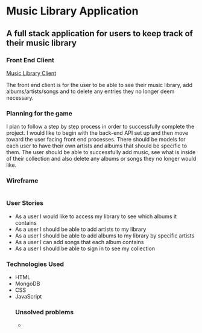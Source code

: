 <h1><strong>Music Library Application</strong></h1>
<h2>A full stack application for users to keep track of their music library</h2>

<h3>Front End Client</h3>
<a href="https://github.com/ItsAllDari/music-library-client">Music Library Client</a>
<p>The front end client is for the user to be able to see their music library, add albums/artists/songs and to delete any entries they no longer deem necessary.</p>

<h3>Planning for the game</h3>
<p>I plan to follow a step by step process in order to successfully complete the project. I would like to begin with the back-end API set up and then move toward the user facing front end processes. There should be models for each user to have their own artists and albums that should be specific to them. The user should be able to successfully add music, see what is inside of their collection and also delete any albums or songs they no longer would like.</p>

<h3>Wireframe</h3>
<img src"">

<h3>User Stories</h3>
<ul>
<li>As a user I would like to access my library to see which albums it contains</li>
<li>As a user I should be able to add artists to my library</li>
<li>As a user I should be able to add albums to my library by specific artists</li>
<li>As a user I can add songs that each album contains</li>
<li>As a user I should be able to sign in to see my collection</li>
</ul>

<h3>Technologies Used</h3>
<ul>
<li>HTML</li>
<li>MongoDB</li>
<li>CSS</li>
<li>JavaScript</li>

<h3>Unsolved problems</h3>
<ul>
<li></li>
</ul>
